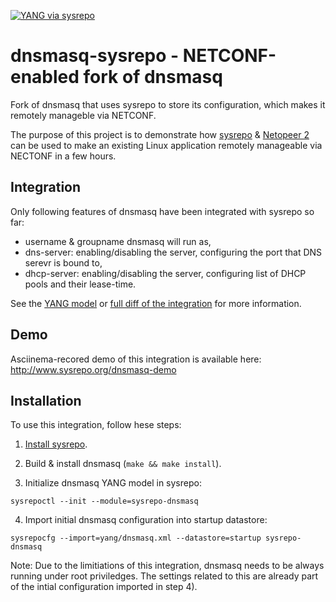 [![YANG via sysrepo](https://img.shields.io/badge/YANG-via%20sysrepo-blue.svg)](yang/sysrepo-dnsmasq%402016-01-22.yang)
# dnsmasq-sysrepo - NETCONF-enabled fork of dnsmasq

Fork of dnsmasq that uses sysrepo to store its configuration, which makes it remotely manageble via NETCONF.

The purpose of this project is to demonstrate how [sysrepo](https://github.com/sysrepo/sysrepo/blob/master/INSTALL.md) & [Netopeer 2](https://github.com/CESNET/Netopeer2) can be used to make an existing Linux application remotely manageable via NECTONF in a few hours. 

## Integration
Only following features of dnsmasq have been integrated with sysrepo so far:
* username & groupname dnsmasq will run as,
* dns-server: enabling/disabling the server, configuring the port that DNS serevr is bound to,
* dhcp-server: enabling/disabling the server, configuring list of DHCP pools and their lease-time.

See the [YANG model](yang/sysrepo-dnsmasq%402016-01-22.yang) or [full diff of the integration](https://github.com/sysrepo/dnsmasq-sysrepo/compare/a92c41eda58624056242f0c3a71c1efb7bba91b5...master) for more  information.

## Demo
Asciinema-recored demo of this integration is available here: http://www.sysrepo.org/dnsmasq-demo

## Installation
To use this integration, follow hese steps:

1) [Install sysrepo](https://github.com/sysrepo/sysrepo/blob/master/INSTALL.md).

2) Build & install dnsmasq (`make && make install`).

3) Initialize dnsmasq YANG model in sysrepo:
```
sysrepoctl --init --module=sysrepo-dnsmasq
```

4) Import initial dnsmasq configuration into startup datastore:
```
sysrepocfg --import=yang/dnsmasq.xml --datastore=startup sysrepo-dnsmasq
```

Note: Due to the limitiations of this integration, dnsmasq needs to be always running under root priviledges. The settings related to this are already part of the intial configuration imported in step 4).

